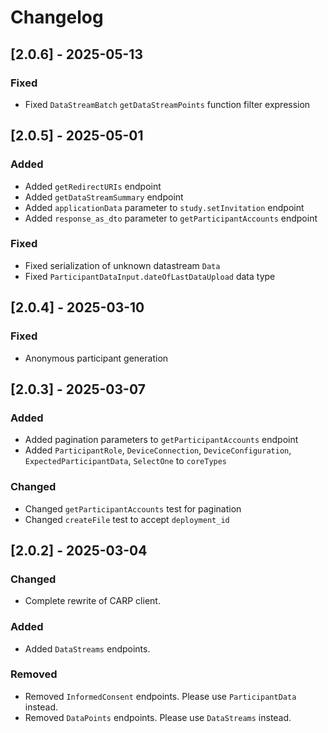 # Changelog

## [2.0.6] - 2025-05-13

### Fixed

- Fixed `DataStreamBatch` `getDataStreamPoints` function filter expression

## [2.0.5] - 2025-05-01

### Added

- Added `getRedirectURIs` endpoint
- Added `getDataStreamSummary` endpoint
- Added `applicationData` parameter to `study.setInvitation` endpoint
- Added `response_as_dto` parameter to `getParticipantAccounts` endpoint

### Fixed

- Fixed serialization of unknown datastream `Data`
- Fixed `ParticipantDataInput.dateOfLastDataUpload` data type 

## [2.0.4] - 2025-03-10

### Fixed

- Anonymous participant generation

## [2.0.3] - 2025-03-07

### Added

- Added pagination parameters to `getParticipantAccounts` endpoint
- Added `ParticipantRole`, `DeviceConnection`, `DeviceConfiguration`, `ExpectedParticipantData`, `SelectOne` to `coreTypes`

### Changed

- Changed `getParticipantAccounts` test for pagination
- Changed `createFile` test to accept `deployment_id`

## [2.0.2] - 2025-03-04

### Changed

- Complete rewrite of CARP client.

### Added

- Added `DataStreams` endpoints.

### Removed

- Removed `InformedConsent` endpoints. Please use `ParticipantData` instead.
- Removed `DataPoints` endpoints. Please use `DataStreams` instead.